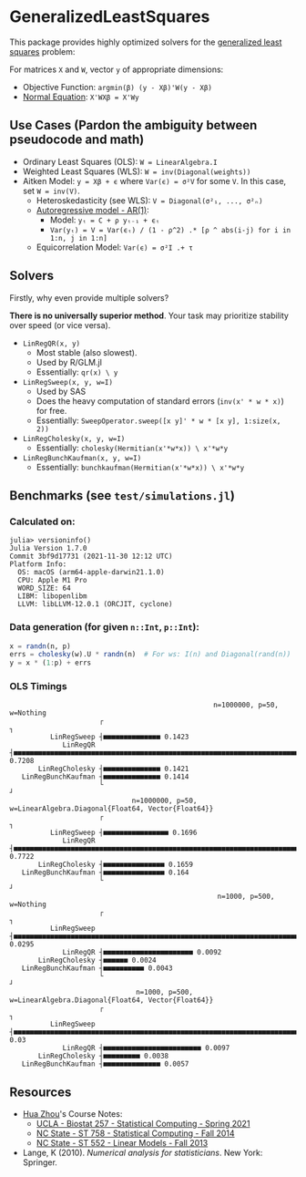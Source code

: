 # GeneralizedLeastSquares

This package provides highly optimized solvers for the [generalized least squares](https://en.wikipedia.org/wiki/Generalized_least_squares) problem:

For matrices `X` and `W`, vector `y` of appropriate dimensions:

- Objective Function: `argmin(β) (y - Xβ)'W(y - Xβ)`
- [Normal Equation](https://mathworld.wolfram.com/NormalEquation.html): `X'WXβ = X'Wy`

## Use Cases (Pardon the ambiguity between pseudocode and math)

- Ordinary Least Squares (OLS): `W = LinearAlgebra.I`
- Weighted Least Squares (WLS): `W = inv(Diagonal(weights))`
- Aitken Model: `y = Xβ + ϵ` where `Var(ϵ) = σ²V` for some `V`.  In this case, set `W = inv(V)`.
    - Heteroskedasticity (see WLS): `V = Diagonal(σ²₁, ..., σ²ₙ)`
    - [Autoregressive model - AR(1)](https://en.wikipedia.org/wiki/Autoregressive_model):
        - Model: `yₜ = C + ρ yₜ₋₁ + ϵₜ`
        - `Var(yₜ) = V = Var(ϵₜ) / (1 - ρ^2) .* [ρ ^ abs(i-j) for i in 1:n, j in 1:n]`
    - Equicorrelation Model: `Var(ϵ) = σ²I .+ τ`


## Solvers

Firstly, why even provide multiple solvers?

**There is no universally superior method**.  Your task may prioritize stability over speed (or vice versa).

- `LinRegQR(x, y)`
   - Most stable (also slowest).
   - Used by R/GLM.jl
   - Essentially: `qr(x) \ y `
- `LinRegSweep(x, y, w=I)`
   - Used by SAS
   - Does the heavy computation of standard errors (`inv(x' * w * x)`) for free.
   - Essentially: `SweepOperator.sweep([x y]' * w * [x y], 1:size(x, 2))`
- `LinRegCholesky(x, y, w=I)`
   - Essentially: `cholesky(Hermitian(x'*w*x)) \ x'*w*y`
- `LinRegBunchKaufman(x, y, w=I)`
   - Essentially: `bunchkaufman(Hermitian(x'*w*x)) \ x'*w*y`

## Benchmarks (see `test/simulations.jl`)

### Calculated on:
```
julia> versioninfo()
Julia Version 1.7.0
Commit 3bf9d17731 (2021-11-30 12:12 UTC)
Platform Info:
  OS: macOS (arm64-apple-darwin21.1.0)
  CPU: Apple M1 Pro
  WORD_SIZE: 64
  LIBM: libopenlibm
  LLVM: libLLVM-12.0.1 (ORCJIT, cyclone)
```

### Data generation (for given `n::Int`, `p::Int`):

```julia
x = randn(n, p)
errs = cholesky(w).U * randn(n)  # For ws: I(n) and Diagonal(rand(n))
y = x * (1:p) + errs
```

### OLS Timings

```
                                                  n=1000000, p=50, w=Nothing
                      ┌                                                                                ┐
          LinRegSweep ┤■■■■■■■■■■■■■■ 0.1423
             LinRegQR ┤■■■■■■■■■■■■■■■■■■■■■■■■■■■■■■■■■■■■■■■■■■■■■■■■■■■■■■■■■■■■■■■■■■■■■■■■ 0.7208
       LinRegCholesky ┤■■■■■■■■■■■■■■ 0.1421
   LinRegBunchKaufman ┤■■■■■■■■■■■■■■ 0.1414
                      └                                                                                ┘
                              n=1000000, p=50, w=LinearAlgebra.Diagonal{Float64, Vector{Float64}}
                      ┌                                                                                ┐
          LinRegSweep ┤■■■■■■■■■■■■■■■■ 0.1696
             LinRegQR ┤■■■■■■■■■■■■■■■■■■■■■■■■■■■■■■■■■■■■■■■■■■■■■■■■■■■■■■■■■■■■■■■■■■■■■■■■ 0.7722
       LinRegCholesky ┤■■■■■■■■■■■■■■■ 0.1659
   LinRegBunchKaufman ┤■■■■■■■■■■■■■■■ 0.164
                      └                                                                                ┘
                                                   n=1000, p=500, w=Nothing
                      ┌                                                                                ┐
          LinRegSweep ┤■■■■■■■■■■■■■■■■■■■■■■■■■■■■■■■■■■■■■■■■■■■■■■■■■■■■■■■■■■■■■■■■■■■■■■■■ 0.0295
             LinRegQR ┤■■■■■■■■■■■■■■■■■■■■■■ 0.0092
       LinRegCholesky ┤■■■■■■ 0.0024
   LinRegBunchKaufman ┤■■■■■■■■■■ 0.0043
                      └                                                                                ┘
                               n=1000, p=500, w=LinearAlgebra.Diagonal{Float64, Vector{Float64}}
                      ┌                                                                                ┐
          LinRegSweep ┤■■■■■■■■■■■■■■■■■■■■■■■■■■■■■■■■■■■■■■■■■■■■■■■■■■■■■■■■■■■■■■■■■■■■■■■■■■ 0.03
             LinRegQR ┤■■■■■■■■■■■■■■■■■■■■■■■■ 0.0097
       LinRegCholesky ┤■■■■■■■■■ 0.0038
   LinRegBunchKaufman ┤■■■■■■■■■■■■■■ 0.0057
```

## Resources

- [Hua Zhou](http://hua-zhou.github.io)'s Course Notes:
   - [UCLA - Biostat 257 - Statistical Computing - Spring 2021](https://ucla-biostat-257-2021spring.github.io/syllabus/syllabus.html)
   - [NC State - ST 758 - Statistical Computing - Fall 2014](http://hua-zhou.github.io/teaching/st758-2014fall/schedule.html)
   - [NC State - ST 552 - Linear Models - Fall 2013](http://hua-zhou.github.io/teaching/st552-2013fall/schedule.html)
- Lange, K (2010). *Numerical analysis for statisticians*. New York: Springer.
